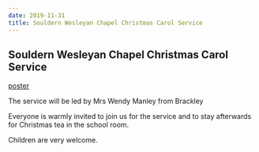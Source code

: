 ```yaml
---
date: 2019-11-31
title: Souldern Wesleyan Chapel Christmas Carol Service
---
```


## Souldern Wesleyan Chapel Christmas Carol Service


[poster](chapel-carol-2019.jpg)

The service will be led by 
Mrs Wendy Manley from Brackley

Everyone is warmly invited to join us for the service and to stay
afterwards for Christmas tea in the school room.

Children are very
welcome.
